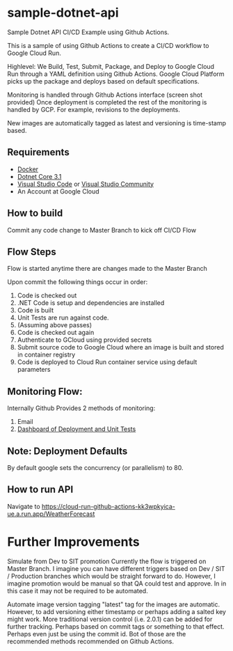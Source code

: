 # sample-dotnet-api

Sample Dotnet API CI/CD Example using Github Actions.

This is a sample of using Github Actions to create a CI/CD workflow to Google Cloud Run. 

Highlevel:
We Build, Test, Submit, Package, and Deploy to Google Cloud Run through a YAML definition using Github Actions. 
Google Cloud Platform picks up the package and deploys based on default specifications.

Monitoring is handled through Github Actions interface (screen shot provided)
Once deployment is completed the rest of the monitoring is handled by GCP. For example, revisions to the deployments. 

New images are automatically tagged as latest and versioning is time-stamp based. 

## Requirements

- [Docker](https://docs.docker.com/docker-for-windows/install/)
- [Dotnet Core 3.1](https://dotnet.microsoft.com/download/dotnet-core/3.1)
- [Visual Studio Code](https://code.visualstudio.com/) or [Visual Studio Community](https://visualstudio.microsoft.com/vs/)
- An Account at Google Cloud

## How to build

Commit any code change to Master Branch to kick off CI/CD Flow

## Flow Steps

Flow is started anytime there are changes made to the Master Branch

Upon commit the following things occur in order:
1. Code is checked out
2. .NET Code is setup and dependencies are installed
3. Code is built
4. Unit Tests are run against code. 
5. (Assuming above passes) 
6. Code is checked out again
7. Authenticate to GCloud using provided secrets
8. Submit source code to Google Cloud where an image is built and stored in container registry
9. Code is deployed to Cloud Run container service using default parameters

## Monitoring Flow:
Internally Github Provides 2 methods of monitoring:
1. Email
2. [Dashboard of Deployment and Unit Tests](https://imgur.com/a/sdXax7t)

## Note: Deployment Defaults
By default google sets the concurrency (or parallelism) to 80.

## How to run API
Navigate to https://cloud-run-github-actions-kk3wpkyica-ue.a.run.app/WeatherForecast 

# Further Improvements 
Simulate from Dev to SIT promotion
Currently the flow is triggered on Master Branch. I imagine you can have different triggers based on Dev / SIT / Production branches which would be straight forward to do. However, I imagine promotion would be manual so that QA could test and approve. In in this case it may not be required to be automated. 

Automate image version tagging
"latest" tag for the images are automatic. However, to add versioning either timestamp or perhaps adding a salted key might work. More traditional version control (i.e. 2.0.1) can be added for further tracking. Perhaps based on commit tags or something to that effect. Perhaps even just be using the commit id. Bot of those are the recommended methods recommended on Github Actions. 
